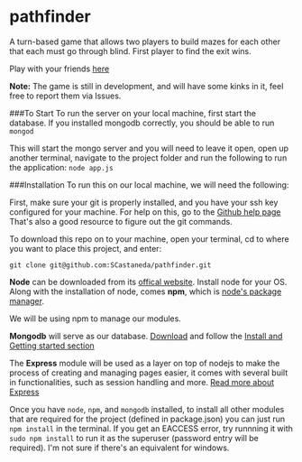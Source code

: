pathfinder
==========

A turn-based game that allows two players to build mazes for each other that each must go through blind.
First player to find the exit wins.

Play with your friends [here](http://sam-the-man.com:3000)

**Note:**
The game is still in development, and will have some kinks in it, feel free to report them via Issues.

###To Start
To run the server on your local machine, first start the database.
If you installed mongodb correctly, you should be able to run
`mongod`

This will start the mongo server and you will need to leave it open, open up another terminal,
navigate to the project folder and run the following to run the application:
`node app.js`

###Installation
To run this on our local machine, we will need the following:

First, make sure your git is properly installed, and you have your ssh key configured for your machine.
For help on this, go to the [Github help page](https://help.github.com/)
That's also a good resource to figure out the git commands.

To download this repo on to your machine, open your terminal, cd to where you want to place this project,
and enter:

`git clone git@github.com:SCastaneda/pathfinder.git`

**Node** can be downloaded from its [offical website](http://nodejs.org/).
Install node for your OS. Along with the installation of node, comes **npm**, which is 
[node's package manager](https://npmjs.org/).

We will be using npm to manage our modules.

**Mongodb** will serve as our database. [Download](http://www.mongodb.org/) and follow the 
[Install and Getting started section](http://docs.mongodb.org/manual/installation/)

The **Express** module will be used as a layer on top of nodejs to make the process of creating and managing pages easier, it comes with several built in functionalities, such as session handling and more.
[Read more about Express](http://expressjs.com/)

Once you have `node`, `npm`, and `mongodb` installed, to install all other modules that are required
for the project (defined in package.json) you can just run
`npm install`
in the terminal. If you get an EACCESS error, try runnning it with 
`sudo npm install` to run it as the superuser (password entry will be required). I'm not sure if there's an equivalent for windows.
